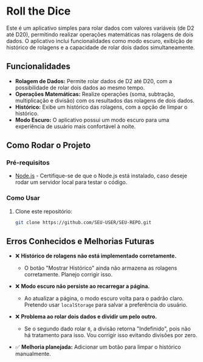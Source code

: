 # Roll the Dice

Este é um aplicativo simples para rolar dados com valores variáveis (de D2 até D20), permitindo realizar operações matemáticas nas rolagens de dois dados. O aplicativo inclui funcionalidades como modo escuro, exibição de histórico de rolagens e a capacidade de rolar dois dados simultaneamente.

## Funcionalidades

- **Rolagem de Dados:** Permite rolar dados de D2 até D20, com a possibilidade de rolar dois dados ao mesmo tempo.
- **Operações Matemáticas:** Realize operações (soma, subtração, multiplicação e divisão) com os resultados das rolagens de dois dados.
- **Histórico:** Exibe um histórico das rolagens, com a opção de limpar o histórico.
- **Modo Escuro:** O aplicativo possui um modo escuro para uma experiência de usuário mais confortável à noite.

## Como Rodar o Projeto

### Pré-requisitos

- [Node.js](https://nodejs.org/) - Certifique-se de que o Node.js está instalado, caso deseje rodar um servidor local para testar o código.

### Como Usar

1. Clone este repositório:
   ```bash
   git clone https://github.com/SEU-USER/SEU-REPO.git


## Erros Conhecidos e Melhorias Futuras

- ❌ **Histórico de rolagens não está implementado corretamente.**  
  - O botão "Mostrar Histórico" ainda não armazena as rolagens corretamente. Planejo corrigir isso.  

- ❌ **Modo escuro não persiste ao recarregar a página.**  
  - Ao atualizar a página, o modo escuro volta para o padrão claro. Pretendo usar `localStorage` para salvar a preferência do usuário.  

- ❌ **Problema ao rolar dois dados e dividir um pelo outro.**  
  - Se o segundo dado rolar `0`, a divisão retorna "Indefinido", pois não há tratamento para isso. Vou corrigir isso evitando divisões por zero.  

- ✅ **Melhoria planejada:** Adicionar um botão para limpar o histórico manualmente.  
